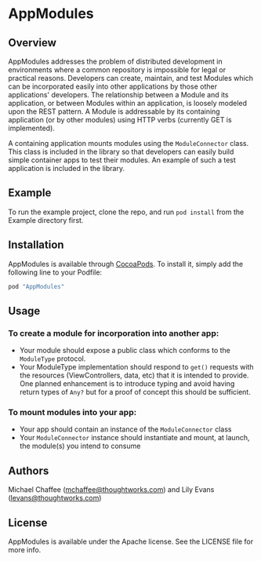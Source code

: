 # AppModules
 
## Overview

AppModules addresses the problem of distributed development in environments where a common repository is impossible for legal 
or practical reasons.  Developers can create, maintain, and test Modules which can be incorporated easily into other applications
by those other applications' developers.  The relationship between a Module and its application, or between Modules within
an application, is loosely modeled upon the REST pattern.  A Module is addressable by its containing application (or by other 
modules) using HTTP verbs (currently GET is implemented).

A containing application mounts modules using the `ModuleConnector` class.  This class is included in the library so that 
developers can easily build simple container apps to test their modules.  An example of such a test application is included
in the library.

## Example

To run the example project, clone the repo, and run `pod install` from the Example directory first.

## Installation

AppModules is available through [CocoaPods](http://cocoapods.org). To install
it, simply add the following line to your Podfile:

```ruby
pod "AppModules"
```

## Usage

### To create a module for incorporation into another app:
- Your module should expose a public class which conforms to the `ModuleType` protocol.
- Your ModuleType implementation should respond to `get()` requests with the resources (ViewControllers, data, etc) that it is intended to provide.  One planned enhancement is to introduce typing and avoid having return types of `Any?` but for a proof of concept this should be sufficient.

### To mount modules into your app:
- Your app should contain an instance of the `ModuleConnector` class
- Your `ModuleConnector` instance should instantiate and mount, at launch, the module(s) you intend to consume

## Authors

Michael Chaffee (mchaffee@thoughtworks.com) and Lily Evans (levans@thoughtworks.com)

## License

AppModules is available under the Apache license. See the LICENSE file for more info.
